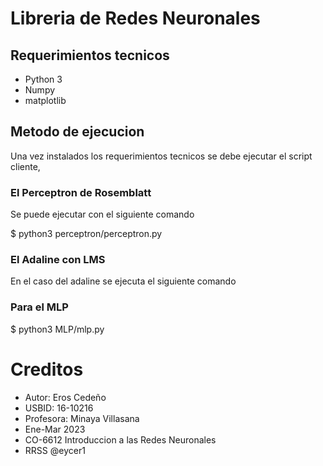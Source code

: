 # Libreria de Redes Neuronales
## Requerimientos tecnicos
- Python 3
- Numpy
- matplotlib

## Metodo de ejecucion
Una vez instalados los requerimientos tecnicos
se debe ejecutar el script cliente,

### El Perceptron de Rosemblatt 
Se puede ejecutar con el siguiente comando

$ python3 perceptron/perceptron.py

### El Adaline con LMS
En el caso del adaline se ejecuta el siguiente comando

### Para el MLP
$ python3 MLP/mlp.py

# Creditos
- Autor: Eros Cedeño
- USBID: 16-10216
- Profesora: Minaya Villasana
- Ene-Mar 2023
- CO-6612 Introduccion a las Redes Neuronales
- RRSS @eycer1